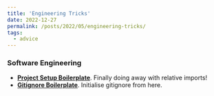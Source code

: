 ```yaml
---
title: 'Engineering Tricks'
date: 2022-12-27
permalink: /posts/2022/05/engineering-tricks/
tags:
  - advice
---
```


### Software Engineering
- **[Project Setup Boilerplate](https://goodresearch.dev/setup.html)**. Finally doing away with relative imports!
- **[Gitignore Boilerplate](https://github.com/github/gitignore/blob/main/Python.gitignore)**. Initialise gitignore from here.
